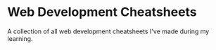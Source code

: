 # Web Development Cheatsheets
A collection of all web development cheatsheets I've made during my learning. 
